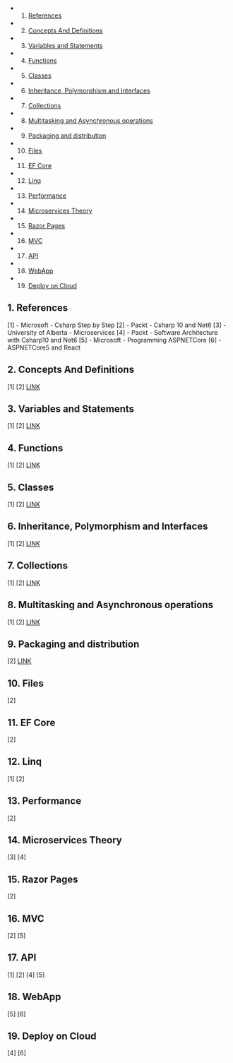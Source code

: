 <!-- vscode-markdown-toc -->
* 1. [References](#References)
* 2. [ Concepts And Definitions](#ConceptsAndDefinitions)
* 3. [Variables and Statements](#VariablesandStatements)
* 4. [Functions](#Functions)
* 5. [Classes](#Classes)
* 6. [Inheritance, Polymorphism and Interfaces](#InheritancePolymorphismandInterfaces)
* 7. [Collections](#Collections)
* 8. [Multitasking and Asynchronous operations](#MultitaskingandAsynchronousoperations)
* 9. [Packaging and distribution](#Packaginganddistribution)
* 10. [Files](#Files)
* 11. [EF Core](#EFCore)
* 12. [Linq](#Linq)
* 13. [Performance](#Performance)
* 14. [Microservices Theory](#MicroservicesTheory)
* 15. [Razor Pages](#RazorPages)
* 16. [MVC](#MVC)
* 17. [API](#API)
* 18. [WebApp](#WebApp)
* 19. [Deploy on Cloud](#DeployonCloud)

<!-- vscode-markdown-toc-config
	numbering=true
	autoSave=true
	/vscode-markdown-toc-config -->
<!-- /vscode-markdown-toc -->

##  1. <a name='References'></a>References

[1] - Microsoft - Csharp Step by Step
[2] - Packt - Csharp 10 and Net6
[3] - University of Alberta - Microservices
[4] - Packt - Software Architecture with Csharp10 and Net6
[5] - Microsoft - Programming ASPNETCore
[6] - ASPNETCore5 and React


##  2. <a name='ConceptsAndDefinitions'></a> Concepts And Definitions
[1] [2]
[LINK](/ComputerScience/Microsoft/NetCore/ConceptsAndDefinitions.md)

##  3. <a name='VariablesandStatements'></a>Variables and Statements
[1] [2]
[LINK](/ComputerScience/Microsoft/NetCore/VariablesAndStatements.md)

##  4. <a name='Functions'></a>Functions
[1] [2]
[LINK](/ComputerScience/Microsoft/NetCore/Functions.md)

##  5. <a name='Classes'></a>Classes
[1] [2]
[LINK](/ComputerScience/Microsoft/NetCore/Classes.md)

##  6. <a name='InheritancePolymorphismandInterfaces'></a>Inheritance, Polymorphism and Interfaces
[1] [2]
[LINK](/ComputerScience/Microsoft/NetCore/Inheritance-polymorphism-and-Interfaces.md)

##  7. <a name='Collections'></a>Collections 
[1] [2]
[LINK](/ComputerScience/Microsoft/NetCore/Collections.md)

##  8. <a name='MultitaskingandAsynchronousoperations'></a>Multitasking and Asynchronous operations
[1] [2]
[LINK](/ComputerScience/Microsoft/NetCore/Multitasking.md)

##  9. <a name='Packaginganddistribution'></a>Packaging and distribution
[2]
[LINK](/ComputerScience/Microsoft/NetCore/Packaging-and-Distribution.md)

##  10. <a name='Files'></a>Files
[2]

##  11. <a name='EFCore'></a>EF Core
[2]

##  12. <a name='Linq'></a>Linq
[1] [2]

##  13. <a name='Performance'></a>Performance
[2]

##  14. <a name='MicroservicesTheory'></a>Microservices Theory
[3] [4]

##  15. <a name='RazorPages'></a>Razor Pages
[2]

##  16. <a name='MVC'></a>MVC
[2] [5]

##  17. <a name='API'></a>API
[1] [2] [4] [5]

##  18. <a name='WebApp'></a>WebApp
[5] [6]

##  19. <a name='DeployonCloud'></a>Deploy on Cloud
[4] [6]
